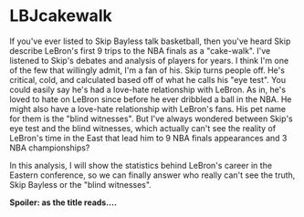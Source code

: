 # LBJcakewalk
If you've ever listed to Skip Bayless talk basketball, then you've heard Skip describe LeBron's first 9 trips to the NBA finals as a "cake-walk". I've listened to Skip's debates and analysis of players for years. I think I'm one of the few that willingly admit, I'm a fan of his. Skip turns people off. He's critical, cold, and calculated based off of what he calls his "eye test". You could easily say he's had a love-hate relationship with LeBron. As in, he's loved to hate on LeBron since before he ever dribbled a ball in the NBA. He might also have a love-hate relationship with LeBron's fans. His pet name for them is the "blind witnesses". But I've always wondered between Skip's eye test and the blind witnesses, which actually can't see the reality of LeBron's time in the East that lead him to 9 NBA finals appearances and 3 NBA championships? 

In this analysis, I will show the statistics behind LeBron's career in the Eastern conference, so we can finally answer who really can't see the truth, Skip Bayless or the "blind witnesses". 

**Spoiler: as the title reads....**
